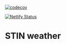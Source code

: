 [![codecov](https://codecov.io/gh/jakubklimo/STIN-weather/graph/badge.svg?token=6UWZEWXDEL)](https://codecov.io/gh/jakubklimo/STIN-weather)

[![Netlify Status](https://api.netlify.com/api/v1/badges/82744470-6ee7-4e07-b247-b80a1dc9340d/deploy-status)](https://app.netlify.com/sites/weatherklimo/deploys)

# STIN weather
